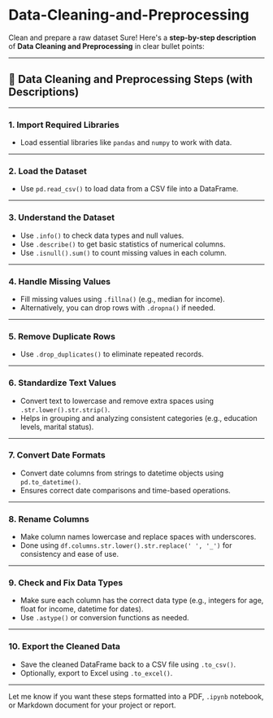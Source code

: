 # Data-Cleaning-and-Preprocessing
Clean and prepare a raw dataset
Sure! Here's a **step-by-step description** of **Data Cleaning and Preprocessing** in clear bullet points:

---

## 🧹 **Data Cleaning and Preprocessing Steps (with Descriptions)**

---

### 1. **Import Required Libraries**

* Load essential libraries like `pandas` and `numpy` to work with data.

---

### 2. **Load the Dataset**

* Use `pd.read_csv()` to load data from a CSV file into a DataFrame.

---

### 3. **Understand the Dataset**

* Use `.info()` to check data types and null values.
* Use `.describe()` to get basic statistics of numerical columns.
* Use `.isnull().sum()` to count missing values in each column.

---

### 4. **Handle Missing Values**

* Fill missing values using `.fillna()` (e.g., median for income).
* Alternatively, you can drop rows with `.dropna()` if needed.

---

### 5. **Remove Duplicate Rows**

* Use `.drop_duplicates()` to eliminate repeated records.

---

### 6. **Standardize Text Values**

* Convert text to lowercase and remove extra spaces using `.str.lower().str.strip()`.
* Helps in grouping and analyzing consistent categories (e.g., education levels, marital status).

---

### 7. **Convert Date Formats**

* Convert date columns from strings to datetime objects using `pd.to_datetime()`.
* Ensures correct date comparisons and time-based operations.

---

### 8. **Rename Columns**

* Make column names lowercase and replace spaces with underscores.
* Done using `df.columns.str.lower().str.replace(' ', '_')` for consistency and ease of use.

---

### 9. **Check and Fix Data Types**

* Make sure each column has the correct data type (e.g., integers for age, float for income, datetime for dates).
* Use `.astype()` or conversion functions as needed.

---

### 10. **Export the Cleaned Data**

* Save the cleaned DataFrame back to a CSV file using `.to_csv()`.
* Optionally, export to Excel using `.to_excel()`.

---

Let me know if you want these steps formatted into a PDF, `.ipynb` notebook, or Markdown document for your project or report.

